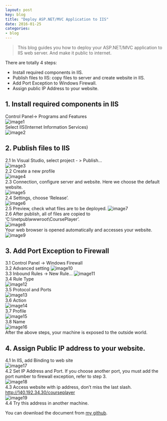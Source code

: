 ```yaml
---
layout: post
key: blog
title: "Deploy ASP.NET/MVC Application to IIS"
date: 2016-01-25
categories:
- blog
---
```


> This blog guides you how to deploy your ASP.NET/MVC application to IIS web server. And make it public to internet.

There are totally 4 steps:  

* Install required components in IIS.
* Publish files to IIS: copy files to server and create website in IIS.
* Add Port Exception to Windows Firewall.
* Assign public IP Address to your website.

## 1. Install required components in IIS
Control Panel-> Programs and Features  
![image1](/public/pics/2016-01-25/image1.png)  
Select IIS(Internet Information Services)  
![image2](/public/pics/2016-01-25/image2.png)  

## 2. Publish files to IIS  
2.1  In Visual Studio, select project - &gt; Publish…  
![image3](/public/pics/2016-01-25/image3.png)  
2.2  Create a new profile  
![image4](/public/pics/2016-01-25/image4.png)  
2.3  Connection, configure server and website. Here we choose the default website.  
![image5](/public/pics/2016-01-25/image5.png)  
2.4  Settings, choose ‘Release’.  
![image6](/public/pics/2016-01-25/image6.png)  
2.5  Preview, check what files are to be deployed.
![image7](/public/pics/2016-01-25/image7.png)  
2.6  After publish, all of files are copied to ‘C:\\inetpub\\wwwroot\\CoursePlayer’.  
![image8](/public/pics/2016-01-25/image8.png)  
Your web browser is opened automatically and accesses your website.  
![image9](/public/pics/2016-01-25/image9.png)  

## 3. Add Port Exception to Firewall  
3.1  Control Panel -&gt; Windows Firewall  
3.2  Advanced setting
![image10](/public/pics/2016-01-25/image10.png)  
3.3  Inbound Rules -&gt; New Rule…
![image11](/public/pics/2016-01-25/image11.png)  
3.4  Rule Type  
![image12](/public/pics/2016-01-25/image12.png)  
3.5  Protocol and Ports  
![image13](/public/pics/2016-01-25/image13.png)  
3.6  Action  
![image14](/public/pics/2016-01-25/image14.png)  
3.7  Profile  
![image15](/public/pics/2016-01-25/image15.png)  
3.8  Name  
![image16](/public/pics/2016-01-25/image16.png)  
After the above steps, your machine is exposed to the outside world.

## 4. Assign Public IP address to your website.  
4.1  In IIS, add Binding to web site  
![image17](/public/pics/2016-01-25/image17.png)  
4.2  Set IP Address and Port.
If you choose another port, you must add the port number to firewall exception, refer to step 3.  
![image18](/public/pics/2016-01-25/image18.png)  
4.3  Access website with ip address, don’t miss the last slash.  
http://140.192.34.30/courseplayer  
![image19](/public/pics/2016-01-25/image19.png)  
4.4  Try this address in another machine.  

You can download the document from [my github](http://jojozhuang.github.io/public/docs/deploy_to_iis.pdf).
